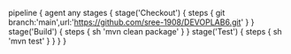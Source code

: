 











































pipeline
{
    agent any
    stages
    {
        stage('Checkout')
        {
            steps
            {
                git branch:'main',url:'https://github.com/sree-1908/DEVOPLAB6.git'
            }
        }
        stage('Build')
        {
            steps
            {
                sh 'mvn clean package'
            }
        }
        stage('Test')
        {
            steps
            {
                sh 'mvn test'
            }
        }
    }
}
